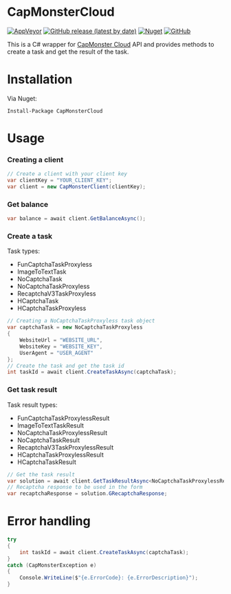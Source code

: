 # CapMonsterCloud
[![AppVeyor](https://img.shields.io/appveyor/build/MohammedBoukhlouf/capmonstercloud?style=flat-square)](https://ci.appveyor.com/project/MohammedBoukhlouf/capmonstercloud)
[![GitHub release (latest by date)](https://img.shields.io/github/v/release/M-Boukhlouf/CapMonsterCloud?style=flat-square)](https://github.com/M-Boukhlouf/CapMonsterCloud/releases/latest) 
[![Nuget](https://img.shields.io/nuget/v/CapMonsterCloud?style=flat-square)](https://www.nuget.org/packages/CapMonsterCloud) 
[![GitHub](https://img.shields.io/github/license/M-Boukhlouf/CapMonsterCloud?style=flat-square)](https://github.com/M-Boukhlouf/CapMonsterCloud/blob/master/LICENSE)

This is a C# wrapper for [CapMonster Cloud](https://capmonster.cloud/en/) API and provides methods to create a task and get the result of the task.

# Installation
Via Nuget:
```
Install-Package CapMonsterCloud
```

# Usage
### Creating a client
```c#
// Create a client with your client key
var clientKey = "YOUR_CLIENT_KEY";
var client = new CapMonsterClient(clientKey);
```

### Get balance
```c#
var balance = await client.GetBalanceAsync();
```

### Create a task
Task types:
- FunCaptchaTaskProxyless
- ImageToTextTask
- NoCaptchaTask
- NoCaptchaTaskProxyless
- RecaptchaV3TaskProxyless
- HCaptchaTask
- HCaptchaTaskProxyless

```c#
// Creating a NoCaptchaTaskProxyless task object
var captchaTask = new NoCaptchaTaskProxyless
{
    WebsiteUrl = "WEBSITE_URL",
    WebsiteKey = "WEBSITE_KEY",
    UserAgent = "USER_AGENT"
};
// Create the task and get the task id
int taskId = await client.CreateTaskAsync(captchaTask);
```
### Get task result
Task result types:
- FunCaptchaTaskProxylessResult
- ImageToTextTaskResult
- NoCaptchaTaskProxylessResult
- NoCaptchaTaskResult
- RecaptchaV3TaskProxylessResult
- HCaptchaTaskProxylessResult
- HCaptchaTaskResult

```c#
// Get the task result
var solution = await client.GetTaskResultAsync<NoCaptchaTaskProxylessResult>(taskId);
// Recaptcha response to be used in the form
var recaptchaResponse = solution.GRecaptchaResponse;
```	

# Error handling
```c#
try 
{
    int taskId = await client.CreateTaskAsync(captchaTask);
}
catch (CapMonsterException e)
{
    Console.WriteLine($"{e.ErrorCode}: {e.ErrorDescription}");
}
```
